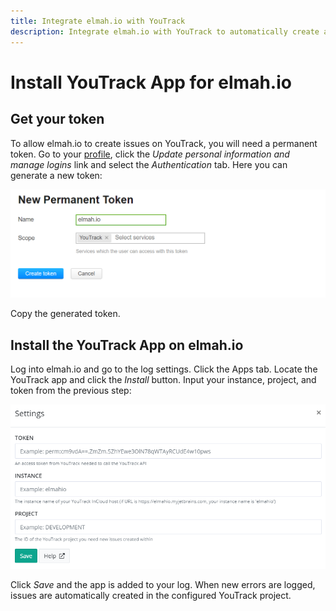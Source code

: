 ```yaml
---
title: Integrate elmah.io with YouTrack
description: Integrate elmah.io with YouTrack to automatically create a list of issues from your production environment. Follow up on all new errors.
---
```


# Install YouTrack App for elmah.io

## Get your token

To allow elmah.io to create issues on YouTrack, you will need a permanent token. Go to your [profile](https://elmahio.myjetbrains.com/youtrack/users/me), click the _Update personal information and manage logins_ link and select the _Authentication_ tab. Here you can generate a new token:

![Generate permanent token](images/apps/youtrack/generate_permanent_token.png)

Copy the generated token.

## Install the YouTrack App on elmah.io

Log into elmah.io and go to the log settings. Click the Apps tab. Locate the YouTrack app and click the *Install* button. Input your instance, project, and token from the previous step:

![Install YouTrack App](images/apps/youtrack/install_youtrack_app.png)

Click *Save* and the app is added to your log. When new errors are logged, issues are automatically created in the configured YouTrack project.